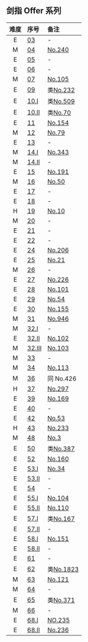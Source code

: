 ## 剑指 Offer 系列


| 难度 | 序号 | 备注 |
|:-:|:------|:-----|
| E | [03](https://leetcode.cn/problems/shu-zu-zhong-zhong-fu-de-shu-zi-lcof/) | - |
| M | [04](https://leetcode.cn/problems/er-wei-shu-zu-zhong-de-cha-zhao-lcof/) | [No.240](../256/240.md) |
| E | [05](https://leetcode.cn/problems/ti-huan-kong-ge-lcof/) | - |
| E | [06](https://leetcode.cn/problems/cong-wei-dao-tou-da-yin-lian-biao-lcof/) | - |
| M | [07](https://leetcode.cn/problems/zhong-jian-er-cha-shu-lcof/) | [No.105](../128/105.md) |
| E | [09](https://leetcode.cn/problems/yong-liang-ge-zhan-shi-xian-dui-lie-lcof/) | 类[No.232](../256/232.md) |
| E | [10.I](https://leetcode.cn/problems/fei-bo-na-qi-shu-lie-lcof/) | 类[No.509](../512/509.md) |
| E | [10.II](https://leetcode.cn/problems/qing-wa-tiao-tai-jie-wen-ti-lcof/) | 类[No.70](../128/70.md) |
| E | [11](https://leetcode.cn/problems/xuan-zhuan-shu-zu-de-zui-xiao-shu-zi-lcof/) | [No.154](../256/154.md) |
| M | [12](https://leetcode.cn/problems/ju-zhen-zhong-de-lu-jing-lcof/) | [No.79](../128/79.md) |
| E | [13](https://leetcode.cn/problems/ji-qi-ren-de-yun-dong-fan-wei-lcof/) | - |
| M | [14.I](https://leetcode.cn/problems/jian-sheng-zi-lcof/) | [No.343](../384/343.md) |
| M | [14.II](https://leetcode.cn/problems/jian-sheng-zi-ii-lcof/) | - |
| E | [15](https://leetcode.cn/problems/er-jin-zhi-zhong-1de-ge-shu-lcof/) | [No.191](../256/191.md) |
| M | [16](https://leetcode.cn/problems/shu-zhi-de-zheng-shu-ci-fang-lcof/) | [No.50](../128/50.md) |
| E | [17](https://leetcode.cn/problems/da-yin-cong-1dao-zui-da-de-nwei-shu-lcof/) | - |
| E | [18](https://leetcode.cn/problems/shan-chu-lian-biao-de-jie-dian-lcof/) | - |
| H | [19](https://leetcode.cn/problems/zheng-ze-biao-da-shi-pi-pei-lcof/) | [No.10](../128/10.md) |
| M | [20](https://leetcode.cn/problems/biao-shi-shu-zhi-de-zi-fu-chuan-lcof/solution/) | - |
| E | [21](https://leetcode.cn/problems/diao-zheng-shu-zu-shun-xu-shi-qi-shu-wei-yu-ou-shu-qian-mian-lcof/) | - |
| E | [22](https://leetcode.cn/problems/lian-biao-zhong-dao-shu-di-kge-jie-dian-lcof/) | - |
| E | [24](https://leetcode.cn/problems/fan-zhuan-lian-biao-lcof/) | [No.206](../256/206.md) |
| E | [25](https://leetcode.cn/problems/he-bing-liang-ge-pai-xu-de-lian-biao-lcof/) | [No.21](../128/21.md) |
| M | [26](https://leetcode.cn/problems/shu-de-zi-jie-gou-lcof/) | - |
| E | [27](https://leetcode.cn/problems/er-cha-shu-de-jing-xiang-lcof/) | [No.226](../256/226.md) |
| E | [28](https://leetcode.cn/problems/dui-cheng-de-er-cha-shu-lcof/) | [No.101](../128/101.md) |
| E | [29](https://leetcode.cn/problems/shun-shi-zhen-da-yin-ju-zhen-lcof/) | [No.54](../128/54.md) |
| E | [30](https://leetcode.cn/problems/bao-han-minhan-shu-de-zhan-lcof/) | [No.155](../256/155.md) |
| M | [31](https://leetcode.cn/problems/zhan-de-ya-ru-dan-chu-xu-lie-lcof/) | [No.946](../1024/946.md) |
| M | [32.I](https://leetcode.cn/problems/cong-shang-dao-xia-da-yin-er-cha-shu-lcof/) | - |
| E | [32.II](https://leetcode.cn/problems/cong-shang-dao-xia-da-yin-er-cha-shu-ii-lcof/) | [No.102](../128/102.md) |
| M | [32.III](https://leetcode.cn/problems/cong-shang-dao-xia-da-yin-er-cha-shu-iii-lcof/) | [No.103](../128/103.md) |
| M | [33](https://leetcode.cn/problems/er-cha-sou-suo-shu-de-hou-xu-bian-li-xu-lie-lcof/) | - |
| M | [34](https://leetcode.cn/problems/er-cha-shu-zhong-he-wei-mou-yi-zhi-de-lu-jing-lcof/) | [No.113](../128/113.md) |
| M | [36](https://leetcode.cn/problems/er-cha-sou-suo-shu-yu-shuang-xiang-lian-biao-lcof/) | 同 No.426 |  
| H | [37](https://leetcode.cn/problems/xu-lie-hua-er-cha-shu-lcof/) | [No.297](../384/297.md) |
| E | [39](https://leetcode.cn/problems/shu-zu-zhong-chu-xian-ci-shu-chao-guo-yi-ban-de-shu-zi-lcof/) | [No.169](../256/169.md) |
| E | [40](https://leetcode.cn/problems/zui-xiao-de-kge-shu-lcof/) | - |
| E | [42](https://leetcode.cn/problems/lian-xu-zi-shu-zu-de-zui-da-he-lcof/) | [No.53](../128/53.md) |
| H | [43](https://leetcode.cn/problems/1nzheng-shu-zhong-1chu-xian-de-ci-shu-lcof/) | [No.233](../256/233.md) |
| M | [48](https://leetcode.cn/problems/zui-chang-bu-han-zhong-fu-zi-fu-de-zi-zi-fu-chuan-lcof/) | [No.3](../128/3.md) |
| E | [50](https://leetcode.cn/problems/di-yi-ge-zhi-chu-xian-yi-ci-de-zi-fu-lcof/) | 类[No.387](../512/387.md) |
| E | [52](https://leetcode.cn/problems/liang-ge-lian-biao-de-di-yi-ge-gong-gong-jie-dian-lcof/) | [No.160](../256/160.md) |
| E | [53.I](https://leetcode.cn/problems/zai-pai-xu-shu-zu-zhong-cha-zhao-shu-zi-lcof/) | [No.34](../128/34.md) |
| E | [53.II](https://leetcode.cn/problems/que-shi-de-shu-zi-lcof/) | - |
| E | [54](https://leetcode.cn/problems/er-cha-sou-suo-shu-de-di-kda-jie-dian-lcof/) | - |
| E | [55.I](https://leetcode.cn/problems/er-cha-shu-de-shen-du-lcof/) | [No.104](../128/104.md) |
| E | [55.II](https://leetcode.cn/problems/ping-heng-er-cha-shu-lcof/) | [No.110](../128/110.md) |
| E | [57.I](https://leetcode.cn/problems/he-wei-sde-liang-ge-shu-zi-lcof/) | 类[No.167](../256/167.md) |
| E | [57.II](https://leetcode.cn/problems/he-wei-sde-lian-xu-zheng-shu-xu-lie-lcof/) | - |
| E | [58.I](https://leetcode.cn/problems/fan-zhuan-dan-ci-shun-xu-lcof/) | [No.151](../256/151.md) |
| E | [58.II](https://leetcode.cn/problems/zuo-xuan-zhuan-zi-fu-chuan-lcof/) | - |
| E | [61](https://leetcode.cn/problems/bu-ke-pai-zhong-de-shun-zi-lcof/) | - |
| E | [62](https://leetcode.cn/problems/yuan-quan-zhong-zui-hou-sheng-xia-de-shu-zi-lcof/) | 类[No.1823](../1920/1823.md) |
| M | [63](https://leetcode.cn/problems/gu-piao-de-zui-da-li-run-lcof/) | [No.121](../128/121.md) |
| M | [64](https://leetcode.cn/problems/qiu-12n-lcof/) | - |
| E | [65](https://leetcode.cn/problems/bu-yong-jia-jian-cheng-chu-zuo-jia-fa-lcof/) | 类[No.371](../384/371.md) |
| M | [66](https://leetcode.cn/problems/gou-jian-cheng-ji-shu-zu-lcof/) | - |
| E | [68.I](https://leetcode.cn/problems/er-cha-sou-suo-shu-de-zui-jin-gong-gong-zu-xian-lcof/) | [NO.235](../256/235.md) |
| E | [68.II](https://leetcode.cn/problems/er-cha-shu-de-zui-jin-gong-gong-zu-xian-lcof/) | [No.236](../256/236.md) |